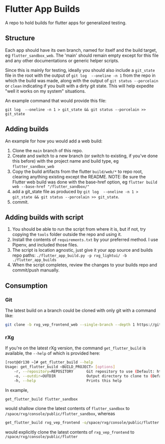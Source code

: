 # Flutter App Builds
A repo to hold builds for flutter apps for generalized testing.

## Structure
Each app should have its own branch, named for itself and the build target, eg `flutter_sandbox_web`. The 'main' should remain empty except for this file and any other documentations or generic helper scripts.

Since this is mainly for testing, ideally you should also include a `git_state` file in the root with the output of `git log  --oneline -n 1` from the repo in which the build was made, along with the output of `git status --porcelain` or `clean` indicating if you built with a dirty git state. This will help expedite "well it works on my system" situations.

An example command that would provide this file:

```git log  --oneline -n 1 > git_state && git status --porcelain >> git_state```

## Adding builds
An example for how you would add a web build:

1. Clone the `main` branch of this repo.
2. Create and switch to a new branch (or switch to existing, if you've done this before) with the project name and build type, eg `flutter_sandbox_web`
3. Copy the build artifacts from the flutter `build/web/*` to repo root, clearing anything existing except the README. NOTE: Be sure the Flutter web build was done with the base-href option, eg `flutter build web --base-href "/flutter_sandbox/"`
4. add a git_state file as produced by `git log  --oneline -n 1 > git_state && git status --porcelain >> git_state`.
5. commit.

## Adding builds with script

1. You should be able to run the script from where it is, but if not, try copying the `tools` folder outside the repo and using it.
2. Install the contents of `requirements.txt` by your preferred method. I use Pipenv, and included those files.
3. The script is location agnostic, just give it your app source and builds repo paths: `./flutter_app_build.py -p rxg_lightui/ -b ./flutter_app_builds `
4. When the script completes, review the changes to your builds repo and commit/push manually.

## Consumption

### Git
The latest build on a branch could be cloned with only git with a command like:
```sh
git clone -b rxg_vep_frontend_web --single-branch --depth 1 https://github.com/rgnets/flutter_app_builds.git /space/rxg/console/public/flutter
```

### rXg
If you're on the latest rXg version, the command `get_flutter_build` is available, the `--help` of which is provided here:
```sh
[root@dr130 ~]# get_flutter_build --help
Usage: get_flutter_build <BUILD_PROJECT> [options]
    -r, --repository=REPOSITORY      Git repository to use (Default: https://github.com/rgnets/flutter_app_builds.git)
    -o, --outdir=OUTDIR              Output directory to clone to (Default: /space/rxg/console/public/BUILD_PROJECT)
    -h, --help                       Prints this help

```

In example,
```sh
get_flutter_build flutter_sandbox
```
would shallow clone the latest contents of `flutter_sandbox` to `/space/rxg/console/public/flutter_sandbox`, whereas 
```sh
get_flutter_build rxg_vep_frontend -o/space/rxg/console/public/flutter
```
would explicitly clone the latest contents of `rxg_vep_frontend` to `/space/rxg/console/public/flutter`
